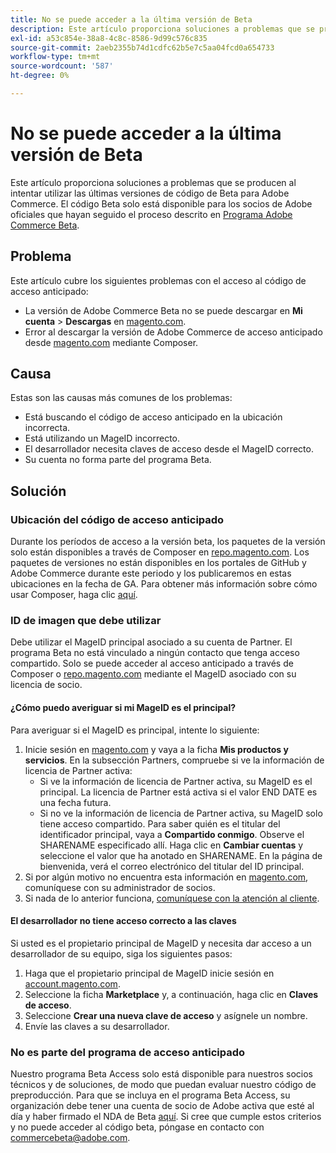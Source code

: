 ```yaml
---
title: No se puede acceder a la última versión de Beta
description: Este artículo proporciona soluciones a problemas que se producen al intentar utilizar las últimas versiones de código de Beta para Adobe Commerce. El código Beta solo está disponible para socios de Adobe oficiales que hayan seguido el proceso descrito en [Programa Adobe Commerce Beta](https://github.com/magento/magento2/wiki/Magento-Beta-Program).
exl-id: a53c854e-38a8-4c8c-8586-9d99c576c835
source-git-commit: 2aeb2355b74d1cdfc62b5e7c5aa04fcd0a654733
workflow-type: tm+mt
source-wordcount: '587'
ht-degree: 0%

---
```


# No se puede acceder a la última versión de Beta

Este artículo proporciona soluciones a problemas que se producen al intentar utilizar las últimas versiones de código de Beta para Adobe Commerce. El código Beta solo está disponible para los socios de Adobe oficiales que hayan seguido el proceso descrito en [Programa Adobe Commerce Beta](https://github.com/magento/magento2/wiki/Magento-Beta-Program).

## Problema

Este artículo cubre los siguientes problemas con el acceso al código de acceso anticipado:

* La versión de Adobe Commerce Beta no se puede descargar en **Mi cuenta** > **Descargas** en [magento.com](https://account.magento.com/customer/account/login).
* Error al descargar la versión de Adobe Commerce de acceso anticipado desde [magento.com](https://account.magento.com/customer/account/login) mediante Composer.

## Causa

Estas son las causas más comunes de los problemas:

* Está buscando el código de acceso anticipado en la ubicación incorrecta.
* Está utilizando un MageID incorrecto.
* El desarrollador necesita claves de acceso desde el MageID correcto.
* Su cuenta no forma parte del programa Beta.

## Solución

### Ubicación del código de acceso anticipado

Durante los períodos de acceso a la versión beta, los paquetes de la versión solo están disponibles a través de Composer en [repo.magento.com](https://repo.magento.com/). Los paquetes de versiones no están disponibles en los portales de GitHub y Adobe Commerce durante este periodo y los publicaremos en estas ubicaciones en la fecha de GA. Para obtener más información sobre cómo usar Composer, haga clic [aquí](https://experienceleague.adobe.com/en/docs/commerce-operations/installation-guide/composer).

### ID de imagen que debe utilizar

Debe utilizar el MageID principal asociado a su cuenta de Partner. El programa Beta no está vinculado a ningún contacto que tenga acceso compartido. Solo se puede acceder al acceso anticipado a través de Composer o [repo.magento.com](https://repo.magento.com/) mediante el MageID asociado con su licencia de socio.

#### ¿Cómo puedo averiguar si mi MageID es el principal?

Para averiguar si el MageID es principal, intente lo siguiente:

1. Inicie sesión en [magento.com](https://account.magento.com/customer/account/login) y vaya a la ficha **Mis productos y servicios**. En la subsección Partners, compruebe si ve la información de licencia de Partner activa:
   * Si ve la información de licencia de Partner activa, su MageID es el principal. La licencia de Partner está activa si el valor END DATE es una fecha futura.
   * Si no ve la información de licencia de Partner activa, su MageID solo tiene acceso compartido. Para saber quién es el titular del identificador principal, vaya a **Compartido conmigo**. Observe el SHARENAME especificado allí. Haga clic en **Cambiar cuentas** y seleccione el valor que ha anotado en SHARENAME. En la página de bienvenida, verá el correo electrónico del titular del ID principal.
1. Si por algún motivo no encuentra esta información en [magento.com](https://account.magento.com/customer/account/login), comuníquese con su administrador de socios.
1. Si nada de lo anterior funciona, [comuníquese con la atención al cliente](/help/help-center-guide/help-center/magento-help-center-user-guide.md#merchant-not-displayed).

#### El desarrollador no tiene acceso correcto a las claves

Si usted es el propietario principal de MageID y necesita dar acceso a un desarrollador de su equipo, siga los siguientes pasos:

1. Haga que el propietario principal de MageID inicie sesión en [account.magento.com](https://account.magento.com/customer/account/login).
1. Seleccione la ficha **Marketplace** y, a continuación, haga clic en **Claves de acceso**.
1. Seleccione **Crear una nueva clave de acceso** y asígnele un nombre.
1. Envíe las claves a su desarrollador.

### No es parte del programa de acceso anticipado

Nuestro programa Beta Access solo está disponible para nuestros socios técnicos y de soluciones, de modo que puedan evaluar nuestro código de preproducción. Para que se incluya en el programa Beta Access, su organización debe tener una cuenta de socio de Adobe activa que esté al día y haber firmado el NDA de Beta [aquí](https://github.com/magento/magento2/wiki/Magento-Beta-Program). Si cree que cumple estos criterios y no puede acceder al código beta, póngase en contacto con [commercebeta@adobe.com](mailto:commercebeta@adobe.com).
